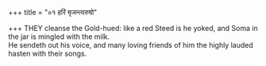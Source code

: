 +++
title = "०१ हरिं मृजन्त्यरुषो"

+++
THEY cleanse the Gold-hued: like a red Steed is he yoked, and Soma in the jar is mingled with the milk.  
     He sendeth out his voice, and many loving friends of him the highly lauded hasten with their songs.